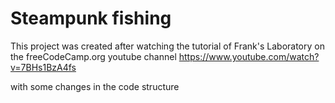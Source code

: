 # Steampunk fishing

This project was created after watching the tutorial of Frank's Laboratory on the freeCodeCamp.org youtube channel https://www.youtube.com/watch?v=7BHs1BzA4fs

with some changes in the code structure

